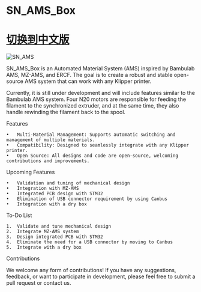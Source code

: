# SN_AMS_Box
# [切换到中文版](./README_zh_cn.md)



![SN_AMS](https://github.com/qiyuanlu/SN_AMS_Box/assets/34583374/9e3a695e-3ea7-40d8-9f26-eefc2c4c6f55)





SN_AMS_Box is an Automated Material System (AMS) inspired by Bambulab AMS, MZ-AMS, and ERCF. The goal is to create a robust and stable open-source AMS system that can work with any Klipper printer.

Currently, it is still under development and will include features similar to the Bambulab AMS system. Four N20 motors are responsible for feeding the filament to the synchronized extruder, and at the same time, they also handle rewinding the filament back to the spool.

Features

	•	Multi-Material Management: Supports automatic switching and management of multiple materials.
	•	Compatibility: Designed to seamlessly integrate with any Klipper printer.
	•	Open Source: All designs and code are open-source, welcoming contributions and improvements.

Upcoming Features

	•	Validation and tuning of mechanical design
	•	Integration with MZ-AMS
	•	Integrated PCB design with STM32
	•	Elimination of USB connector requirement by using Canbus
	•	Integration with a dry box

To-Do List

	1.	Validate and tune mechanical design
	2.	Integrate MZ-AMS system
	3.	Design integrated PCB with STM32
	4.	Eliminate the need for a USB connector by moving to Canbus
	5.	Integrate with a dry box

Contributions

We welcome any form of contributions! If you have any suggestions, feedback, or want to participate in development, please feel free to submit a pull request or contact us.
